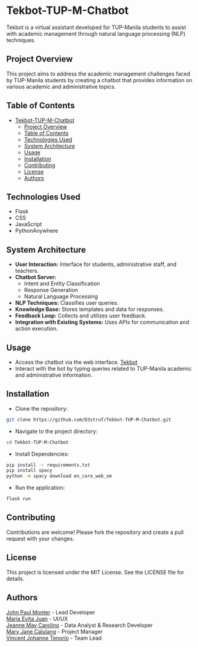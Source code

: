 # Tekbot-TUP-M-Chatbot

Tekbot is a virtual assistant developed for TUP-Manila students to assist with academic management through natural language processing (NLP) techniques.

## Project Overview

This project aims to address the academic management challenges faced by TUP-Manila students by creating a chatbot that provides information on various academic and administrative topics.

## Table of Contents

- [Tekbot-TUP-M-Chatbot](#tekbot-tup-m-chatbot)
  - [Project Overview](#project-overview)
  - [Table of Contents](#table-of-contents)
  - [Technologies Used](#technologies-used)
  - [System Architecture](#system-architecture)
  - [Usage](#usage)
  - [Installation](#installation)
  - [Contributing](#contributing)
  - [License](#license)
  - [Authors](#authors)

## Technologies Used

- Flask
- CSS
- JavaScript
- PythonAnywhere

## System Architecture

- **User Interaction:** Interface for students, administrative staff, and teachers.
- **Chatbot Server:**
  - Intent and Entity Classification
  - Response Generation
  - Natural Language Processing
- **NLP Techniques:** Classifies user queries.
- **Knowledge Base:** Stores templates and data for responses.
- **Feedback Loop:** Collects and utilizes user feedback.
- **Integration with Existing Systems:** Uses APIs for communication and action execution.

## Usage

- Access the chatbot via the web interface. [Tekbot](tekbot.pythonanywhere.com)
- Interact with the bot by typing queries related to TUP-Manila academic and administrative information.

## Installation

- Clone the repository:

``` bash
git clone https://github.com/D3struf/Tekbot-TUP-M-Chatbot.git
```

- Navigate to the project directory:

``` bash
cd Tekbot-TUP-M-Chatbot
```

- Install Dependencies:

``` bash
pip install -r requirements.txt
pip install spacy
python -m spacy download en_core_web_sm
```

- Run the application:

``` bash
flask run
```

## Contributing

Contributions are welcome! Please fork the repository and create a pull request with your changes.

## License

This project is licensed under the MIT License. See the LICENSE file for details.

## Authors

[John Paul Monter](https://github.com/D3struf) - Lead Developer \
[Maria Evita Juan](https://github.com/evyjuan) - UI/UX  \
[Jeanne May Carolino](https://github.com/jeannmaycarolino) - Data Analyst & Research Developer \
[Mary Jane Calulang](https://github.com/meri-hane) - Project Manager \
[Vincent Johanne Tenorio](https://github.com/Yuhan-BSCS) - Team Lead
